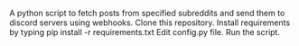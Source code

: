 A python script to fetch posts from specified subreddits and send them to discord servers using webhooks.
Clone this repository.
Install requirements by typing pip install -r requirements.txt
Edit config.py file.
Run the script.

